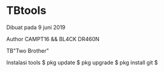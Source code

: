 # TBtools
Dibuat pada 9 juni 2019

Author CAMPT16 && BL4CK DR460N

TB"Two Brother"

Instalasi tools
$ pkg update
$ pkg upgrade
$ pkg install git
$
